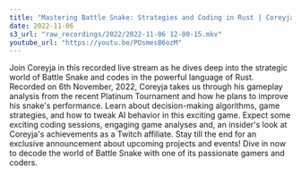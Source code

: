 ```yaml
---
title: "Mastering Battle Snake: Strategies and Coding in Rust | Coreyja Live Stream"
date: 2022-11-06
s3_url: "raw_recordings/2022/2022-11-06 12-00-15.mkv"
youtube_url: "https://youtu.be/POsmesB6ozM"
---
```


Join Coreyja in this recorded live stream as he dives deep into the strategic world of Battle Snake and codes in the powerful language of Rust. Recorded on 6th November, 2022, Coreyja takes us through his gameplay analysis from the recent Platinum Tournament and how he plans to improve his snake's performance. Learn about decision-making algorithms, game strategies, and how to tweak AI behavior in this exciting game. Expect some exciting coding sessions, engaging game analyses and, an insider's look at Coreyja's achievements as a Twitch affiliate. Stay till the end for an exclusive announcement about upcoming projects and events! Dive in now to decode the world of Battle Snake with one of its passionate gamers and coders.
